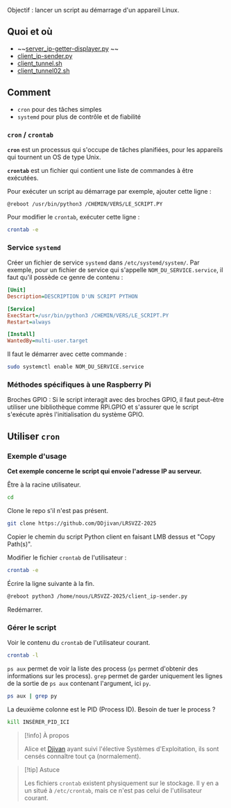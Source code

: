 Objectif : lancer un script au démarrage d'un appareil Linux. 

## Quoi et où 
- ~~[server_ip-getter-displayer.py](../../../fetch-ip/server_ip-getter-displayer.py) ~~
- [client_ip-sender.py](../../../fetch-ip/client_ip-sender.py) 
- [client_tunnel.sh](../../fetch-ip-auto/tunnel/client_tunnel.sh)
- [client_tunnel02.sh](../../fetch-ip-auto/tunnel/client_tunnel02.sh) 

## Comment 
- `cron` pour des tâches simples 
- `systemd` pour plus de contrôle et de fiabilité 

### `cron` / `crontab`
**`cron`** est un processus qui s'occupe de tâches planifiées, pour les appareils qui tournent un OS de type Unix. 

**`crontab`** est un fichier qui contient une liste de commandes à être exécutées. 

Pour exécuter un script au démarrage par exemple, ajouter cette ligne : 
```CRONTAB
@reboot /usr/bin/python3 /CHEMIN/VERS/LE_SCRIPT.PY
```

Pour modifier le `crontab`, exécuter cette ligne : 
```bash
crontab -e
```


### Service `systemd`
Créer un fichier de service `systemd` dans `/etc/systemd/system/`. 
Par exemple, pour un fichier de service qui s'appelle `NOM_DU_SERVICE.service`, il faut qu'il possède ce genre de contenu : 
```ini
[Unit]
Description=DESCRIPTION D'UN SCRIPT PYTHON 

[Service]
ExecStart=/usr/bin/python3 /CHEMIN/VERS/LE_SCRIPT.PY
Restart=always

[Install]
WantedBy=multi-user.target
```
Il faut le démarrer avec cette commande : 
```bash
sudo systemctl enable NOM_DU_SERVICE.service
  ```

### Méthodes spécifiques à une Raspberry Pi
Broches GPIO : Si le script interagit avec des broches GPIO, il faut peut-être utiliser une bibliothèque comme RPi.GPIO et s'assurer que le script s'exécute après l'initialisation du système GPIO. 

## Utiliser `cron`  
### Exemple d'usage 
**Cet exemple concerne le script qui envoie l'adresse IP au serveur.**

Être à la racine utilisateur. 
```bash
cd
```
Clone le repo s'il n'est pas présent. 
```bash
git clone https://github.com/DDjivan/LRSVZZ-2025
```
Copier le chemin du script Python client en faisant LMB dessus et "Copy Path(s)". 

Modifier le fichier `crontab` de l'utilisateur : 
```bash
crontab -e
```
Écrire la ligne suivante à la fin. 
```bash
@reboot python3 /home/nous/LRSVZZ-2025/client_ip-sender.py
```
Redémarrer. 
### Gérer le script 
Voir le contenu du `crontab` de l'utilisateur courant. 
```bash
crontab -l
```

`ps aux` permet de voir la liste des process (`ps` permet d'obtenir des informations sur les process). `grep` permet de garder uniquement les lignes de la sortie de `ps aux` contenant l'argument, ici `py`. 
```bash
ps aux | grep py
```

La deuxième colonne est le PID (Process ID). Besoin de tuer le process ? 
```bash
kill INSÉRER_PID_ICI
```

> [!info] À propos 
> 
> Alice et [Djivan](../People/VARTANIAN%20Djivan.md) ayant suivi l'élective Systèmes d'Exploitation, ils sont censés connaître tout ça (normalement). 

> [!tip] Astuce 
> 
> Les fichiers `crontab` existent physiquement sur le stockage. Il y en a un situé à `/etc/crontab`, mais ce n'est pas celui de l'utilisateur courant. 


